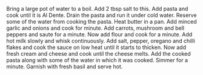 Bring a large pot of water to a boil.
Add 2 tbsp salt to this.
Add pasta and cook until it is Al Dente.
Drain the pasta and run it under cold water.
Reserve some of the water from cooking the pasta.
Heat butter in a pan.
Add minced garlic and onions and cook for minute.
Add carrots, mushroom and bell peppers and saute for a minute.
Now add flour and cook for a minute.
Add hot milk slowly and whisk continuously.
Add salt, pepper, oregano and chilli flakes and cook the sauce on low heat until it starts to thicken.
Now add fresh cream and cheese and cook until the cheese melts.
Add the cooked pasta along with some of the water in which it was cooked.
Simmer for a minute.
Garnish with fresh basil and serve hot.